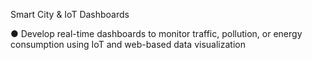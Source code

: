 Smart City & IoT Dashboards


● Develop real-time dashboards to monitor traffic, pollution, or energy consumption 
using IoT and web-based data visualization
